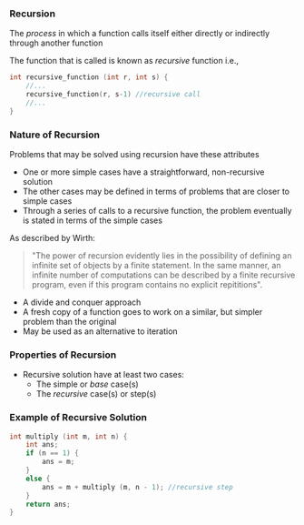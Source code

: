 ### Recursion

The *process* in which a function calls itself either directly or indirectly through another function

The function that is called is known as *recursive* function
i.e.,
```c
int recursive_function (int r, int s) {
	//...
	recursive_function(r, s-1) //recursive call
	//...
}
```

### Nature of Recursion

Problems that may be solved using recursion have these attributes
- One or more simple cases have a straightforward, non-recursive solution
- The other cases may be defined in terms of problems that are closer to simple cases
- Through a series of calls to a recursive function, the problem eventually is stated in terms of the simple cases

As described by Wirth:
> "The power of recursion evidently lies in the possibility of defining an infinite set of
objects by a finite statement. In the same manner, an infinite number of computations can
be described by a finite recursive program, even if this program contains no explicit 
repititions".


- A divide and conquer approach
- A fresh copy of a function goes to work on a similar, but simpler problem than the original
- May be used as an alternative to iteration

### Properties of Recursion

- Recursive solution have at least two cases:
	- The simple or *base* case(s)
	- The *recursive* case(s) or step(s)

### Example of Recursive Solution

```c
int multiply (int m, int n) {
	int ans;
	if (n == 1) {
		ans = m;
	}
	else {
		ans = m + multiply (m, n - 1); //recursive step
	}
	return ans;
}
```

